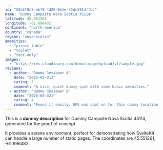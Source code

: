 ```yaml
---
id: "50a2f8c8-ebf0-4d29-9e1e-75dc591dffbc"
name: "Dummy Campsite Nova Scotia 45114"
latitude: 45.551261
longitude: -61.896482
continent: "north-america"
country: "canada"
region: "nova-scotia"
amenities:
  - "picnic-table"
  - "toilet"
  - "tent-only"
images:
  - "https://res.cloudinary.com/demo/image/upload/v1/sample.jpg"
reviews:
  - author: "Dummy Reviewer A"
    date: "2025-03-013"
    rating: 3
    comment: "A nice, quiet dummy spot with some basic amenities."
  - author: "Dummy Reviewer B"
    date: "2025-04-021"
    rating: 4
    comment: "Found it easily. GPS was spot on for this dummy location."
---
```


This is a **dummy description** for Dummy Campsite Nova Scotia 45114, generated for the proof of concept.

It provides a serene environment, perfect for demonstrating how SvelteKit can handle a large number of static pages. The coordinates are 45.551261, -61.896482.
